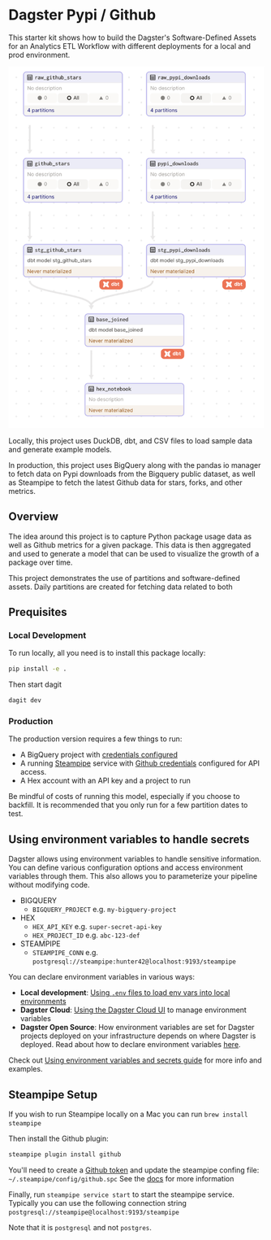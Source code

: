# Dagster Pypi / Github

This starter kit shows how to build the Dagster's
Software-Defined Assets for an Analytics ETL Workflow with
different deployments for a local and prod environment.

![](assets/asset_graph.png)

Locally, this project uses DuckDB, dbt, and CSV files to load sample
data and generate example models.

In production, this project uses BigQuery along with the pandas
io manager to fetch data on Pypi downloads from the Bigquery public
dataset, as well as Steampipe to fetch the latest Github data
for stars, forks, and other metrics.

## Overview

The idea around this project is to capture Python package usage data
as well as Github metrics for a given package. This data is then
aggregated and used to generate a model that can be used to
visualize the growth of a package over time.

This project demonstrates the use of partitions and software-defined assets.
Daily partitions are created for fetching data related to both

## Prequisites

### Local Development

To run locally, all you need is to install this package locally:

```bash
pip install -e .
```

Then start dagit

```bash
dagit dev
```

### Production

The production version requires a few things to run:

- A BigQuery project with [credentials configured](https://docs.dagster.io/integrations/bigquery/reference#providing-credentials-as-configuration)
- A running [Steampipe](https://steampipe.io/downloads) service with [Github credentials](https://hub.steampipe.io/plugins/turbot/github#credentials)
  configured for API access.
- A Hex account with an API key and a project to run

Be mindful of costs of running this model, especially if you choose to backfill.
It is recommended that you only run for a few partition dates to test.

## Using environment variables to handle secrets

Dagster allows using environment variables to handle sensitive information. You can define various configuration options and access environment variables through them. This also allows you to parameterize your pipeline without modifying code.

- BIGQUERY
  - `BIGQUERY_PROJECT` e.g. `my-bigquery-project`
- HEX
  - `HEX_API_KEY` e.g. `super-secret-api-key`
  - `HEX_PROJECT_ID` e.g. `abc-123-def`
- STEAMPIPE
  - `STEAMPIPE_CONN` e.g. `postgresql://steampipe:hunter42@localhost:9193/steampipe`

You can declare environment variables in various ways:
- **Local development**: [Using `.env` files to load env vars into local environments](https://docs.dagster.io/guides/dagster/using-environment-variables-and-secrets#declaring-environment-variables)
- **Dagster Cloud**: [Using the Dagster Cloud UI](https://docs.dagster.io/master/dagster-cloud/developing-testing/environment-variables-and-secrets#using-the-dagster-cloud-ui) to manage environment variables
- **Dagster Open Source**: How environment variables are set for Dagster projects deployed on your infrastructure depends on where Dagster is deployed. Read about how to declare environment variables [here](https://docs.dagster.io/master/guides/dagster/using-environment-variables-and-secrets#declaring-environment-variables).

Check out [Using environment variables and secrets guide](https://docs.dagster.io/guides/dagster/using-environment-variables-and-secrets) for more info and examples.

## Steampipe Setup

If you wish to run Steampipe locally on a Mac you can
run `brew install steampipe`

Then install the Github plugin:

```bash
steampipe plugin install github
```

You'll need to create a [Github token](https://hub.steampipe.io/plugins/turbot/github#documentation:~:text=must%20create%20a-,personal%20access%20token,-and%20assign%20the)
and update the steampipe confing file: `~/.steampipe/config/github.spc`
See the [docs](https://hub.steampipe.io/plugins/turbot/github#documentation)
for more information

Finally, run `steampipe service start` to start the steampipe service.
Typically you can use the following connection string
`postgresql://steampipe@localhost:9193/steampipe`

Note that it is `postgresql` and not `postgres`.

